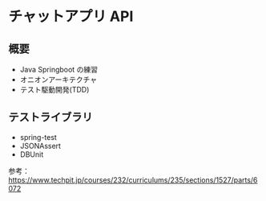 # チャットアプリ API

## 概要

- Java Springboot の練習
- オニオンアーキテクチャ
- テスト駆動開発(TDD)

## テストライブラリ

- spring-test
- JSONAssert
- DBUnit

参考：https://www.techpit.jp/courses/232/curriculums/235/sections/1527/parts/6072
